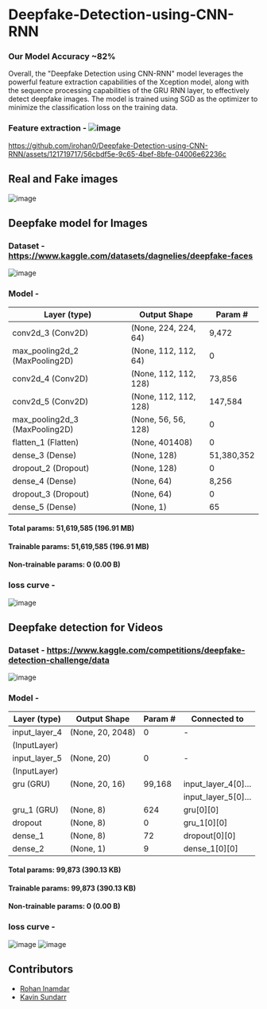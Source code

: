# Deepfake-Detection-using-CNN-RNN
### Our Model Accuracy ~82%
Overall, the "Deepfake Detection using CNN-RNN" model leverages the powerful feature extraction capabilities of the Xception model, along with the sequence processing capabilities of the GRU RNN layer, to effectively detect deepfake images. The model is trained using SGD as the optimizer to minimize the classification loss on the training data.

### Feature extraction - ![image](https://github.com/irohan0/Deepfake-Detection-using-CNN-RNN/assets/121719717/ed6bcceb-e974-4550-bca3-d2c39118e77f)


https://github.com/irohan0/Deepfake-Detection-using-CNN-RNN/assets/121719717/56cbdf5e-9c65-4bef-8bfe-04006e62236c



## Real and Fake images
![image](https://github.com/irohan0/Deepfake-Detection-using-CNN-RNN/assets/121719717/28d1ecc1-c108-44d2-93fb-c326a385f078)

## Deepfake model for Images

### Dataset - https://www.kaggle.com/datasets/dagnelies/deepfake-faces
![image](https://github.com/irohan0/Deepfake-Detection-using-CNN-RNN/assets/121719717/997fca74-0141-4640-ab79-c71d779627b5)


### Model -

| Layer (type)                  | Output Shape       | Param #    |
|-------------------------------|--------------------|------------|
| conv2d_3 (Conv2D)             | (None, 224, 224, 64) | 9,472      |
| max_pooling2d_2 (MaxPooling2D)| (None, 112, 112, 64) | 0          |
| conv2d_4 (Conv2D)             | (None, 112, 112, 128)| 73,856     |
| conv2d_5 (Conv2D)             | (None, 112, 112, 128)| 147,584    |
| max_pooling2d_3 (MaxPooling2D)| (None, 56, 56, 128)  | 0          |
| flatten_1 (Flatten)           | (None, 401408)       | 0          |
| dense_3 (Dense)               | (None, 128)          | 51,380,352 |
| dropout_2 (Dropout)           | (None, 128)          | 0          |
| dense_4 (Dense)               | (None, 64)           | 8,256      |
| dropout_3 (Dropout)           | (None, 64)           | 0          |
| dense_5 (Dense)               | (None, 1)            | 65         |

#### Total params: 51,619,585 (196.91 MB)
#### Trainable params: 51,619,585 (196.91 MB)
#### Non-trainable params: 0 (0.00 B)



### loss curve - 

![image](https://github.com/irohan0/Deepfake-Detection-using-CNN-RNN/assets/121719717/c3464783-87d5-48c3-99d2-3a710c58ce89)

## Deepfake detection for Videos

### Dataset - https://www.kaggle.com/competitions/deepfake-detection-challenge/data
![image](https://github.com/irohan0/Deepfake-Detection-using-CNN-RNN/assets/121719717/0838a494-70c4-436d-83d1-ea45ce42d14a)


### Model -

| Layer (type)   | Output Shape     | Param # | Connected to       |
|----------------|------------------|---------|--------------------|
| input_layer_4  | (None, 20, 2048) | 0       | -                  |
| (InputLayer)   |                  |         |                    |
| input_layer_5  | (None, 20)       | 0       | -                  |
| (InputLayer)   |                  |         |                    |
| gru (GRU)      | (None, 20, 16)   | 99,168  | input_layer_4[0]… |
|                |                  |         | input_layer_5[0]… |
| gru_1 (GRU)    | (None, 8)        | 624     | gru[0][0]          |
| dropout        | (None, 8)        | 0       | gru_1[0][0]        |
| dense_1        | (None, 8)        | 72      | dropout[0][0]      |
| dense_2        | (None, 1)        | 9       | dense_1[0][0]      |

#### Total params: 99,873 (390.13 KB)
#### Trainable params: 99,873 (390.13 KB)
#### Non-trainable params: 0 (0.00 B)


### loss curve -
![image](https://github.com/irohan0/Deepfake-Detection-using-CNN-RNN/assets/121719717/e284f609-37bb-4419-bafa-94f840e5502d)  ![image](https://github.com/irohan0/Deepfake-Detection-using-CNN-RNN/assets/121719717/7ff7e350-a688-4e6a-8fd9-6dfdb88dd241)


## Contributors

- [Rohan Inamdar](https://github.com/irohan0)
- [Kavin Sundarr](https://github.com/KavinSundarr)


